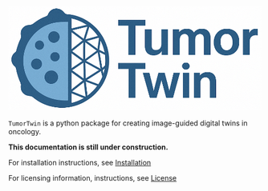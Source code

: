![TumorTwin](assets/tumor_twin.png)

`TumorTwin` is a python package for creating image-guided digital twins in oncology.

**This documentation is still under construction.** 

For installation instructions, see [Installation](installation.md)

For licensing information,  instructions, see [License](LICENSE.md)